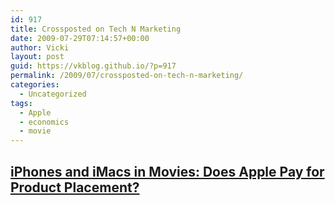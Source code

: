 ```yaml
---
id: 917
title: Crossposted on Tech N Marketing
date: 2009-07-29T07:14:57+00:00
author: Vicki
layout: post
guid: https://vkblog.github.io/?p=917
permalink: /2009/07/crossposted-on-tech-n-marketing/
categories:
  - Uncategorized
tags:
  - Apple
  - economics
  - movie
---
```

## <a title="iPhones and iMacs in Movies: Does Apple Pay?" rel="bookmark" href="http://technmarketing.com/random/iphones-and-imacs-in-movies-does-apple-pay/">iPhones and iMacs in Movies: Does Apple Pay for Product Placement?<br /> </a>